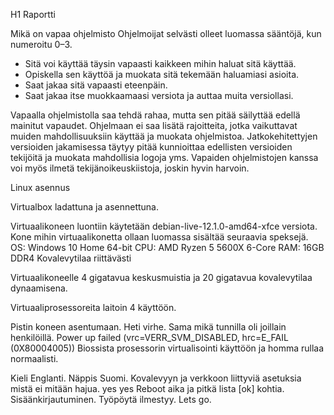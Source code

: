  H1 Raportti

Mikä on vapaa ohjelmisto
                     Ohjelmoijat selvästi olleet luomassa sääntöjä, kun numeroitu 0–3.
-	Sitä voi käyttää täysin vapaasti kaikkeen mihin haluat sitä käyttää.
-	Opiskella sen käyttöä ja muokata sitä tekemään haluamiasi asioita.
-	Saat jakaa sitä vapaasti eteenpäin.
-	Saat jakaa itse muokkaamaasi versiota ja auttaa muita versiollasi.

Vapaalla ohjelmistolla saa tehdä rahaa, mutta sen pitää säilyttää edellä mainitut vapaudet. Ohjelmaan ei saa lisätä rajoitteita, jotka vaikuttavat muiden mahdollisuuksiin käyttää ja muokata ohjelmistoa.
Jatkokehitettyjen versioiden jakamisessa täytyy pitää kunnioittaa edellisten versioiden tekijöitä ja muokata mahdollisia logoja yms. Vapaiden ohjelmistojen kanssa voi myös ilmetä tekijänoikeuskiistoja, joskin hyvin harvoin.


Linux asennus


Virtualbox ladattuna ja asennettuna. 

Virtuaalikoneen luontiin käytetään debian-live-12.1.0-amd64-xfce versiota.
Kone mihin virtuaalikonetta ollaan luomassa sisältää seuraavia speksejä.
OS: Windows 10 Home 64-bit
CPU: AMD Ryzen 5 5600X 6-Core
RAM: 16GB DDR4
Kovalevytilaa riittävästi

Virtuaalikoneelle 4 gigatavua keskusmuistia ja 20 gigatavua kovalevytilaa dynaamisena.

Virtuaaliprosessoreita laitoin 4 käyttöön. 

Pistin koneen asentumaan.
Heti virhe. Sama mikä tunnilla oli joillain henkilöillä.
Power up failed (vrc=VERR_SVM_DISABLED, hrc=E_FAIL (0X80004005))
Biossista prosessorin virtualisointi käyttöön ja homma rullaa normaalisti.

Kieli Englanti.
Näppis Suomi.
Kovalevyyn ja verkkoon liittyviä asetuksia mistä ei mitään hajua. yes yes
Reboot aika ja pitkä lista [ok] kohtia.
Sisäänkirjautuminen.
Työpöytä ilmestyy. Lets go.
